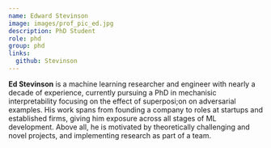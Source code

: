 ```yaml
---
name: Edward Stevinson
image: images/prof_pic_ed.jpg
description: PhD Student
role: phd
group: phd
links:
  github: Stevinson
---
```


<strong>Ed Stevinson</strong> is a machine learning researcher and engineer with nearly a decade of experience, currently pursuing a PhD in mechanisic interpretability focusing on the effect of superposi;on on adversarial examples.
His work spans from founding a company to roles at startups and established firms, giving him exposure across all stages of ML development. Above all, he is motivated by theoretically challenging and novel projects, and implementing research as part of a team.